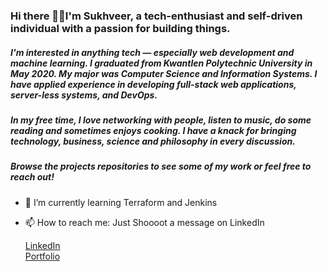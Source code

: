 ### Hi there 👋🏼I'm Sukhveer, a tech-enthusiast and self-driven individual with a passion for building things.
##### I'm interested in anything tech — especially web development and machine learning. I graduated from Kwantlen Polytechnic University in May 2020. My major was Computer Science and Information Systems. I have applied experience in developing full-stack web applications, server-less systems, and DevOps. 

##### In my free time, I love networking with people, listen to music, do some reading and sometimes enjoys cooking. I have a knack for bringing technology, business, science and philosophy in every discussion.

##### Browse the projects repositories to see some of my work or feel free to reach out!

- 🌱 I’m currently learning Terraform and Jenkins

- 📫 How to reach me: Just Shoooot a message on LinkedIn

  [LinkedIn](https://www.linkedin.com/in/sukhveersohi/)<br>
  [Portfolio](https://iamsohi.github.io/portfolio/)


<!--
**IamSohi/IamSohi** is a ✨ _special_ ✨ repository because its `README.md` (this file) appears on your GitHub profile.

Here are some ideas to get you started:

- 🔭 I’m currently working on ...
- 🌱 I’m currently learning ...
- 👯 I’m looking to collaborate on ...
- 🤔 I’m looking for help with ...
- 💬 Ask me about ...
- 📫 How to reach me: ...
- 😄 Pronouns: ...
- ⚡ Fun fact: ...
-->


